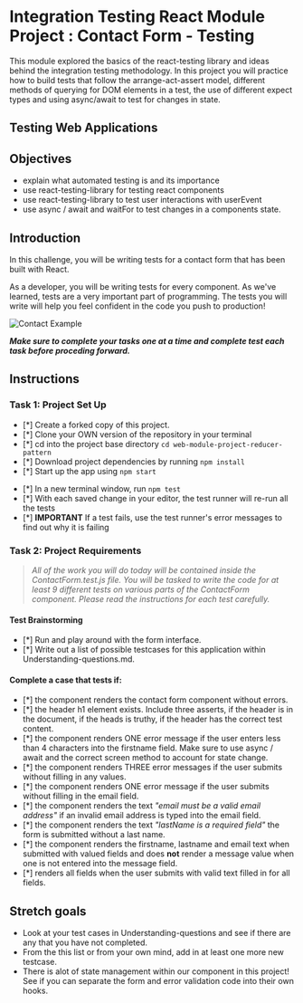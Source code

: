 # Integration Testing React Module Project : Contact Form - Testing

This module explored the basics of the react-testing library and ideas behind the integration testing methodology. In this project you will practice how to build tests that follow the arrange-act-assert model, different methods of querying for DOM elements in a test, the use of different expect types and using async/await to test for changes in state.

## Testing Web Applications

## Objectives

- explain what automated testing is and its importance
- use react-testing-library for testing react components
- use react-testing-library to test user interactions with userEvent
- use async / await and waitFor to test changes in a components state.

## Introduction

In this challenge, you will be writing tests for a contact form that has been built with React.

As a developer, you will be writing tests for every component. As we've learned, tests are a very important part of programming. The tests you will write will help you feel confident in the code you push to production!

![Contact Example](project-goals.gif)

***Make sure to complete your tasks one at a time and complete test each task before proceding forward.***

## Instructions
### Task 1: Project Set Up
* [*] Create a forked copy of this project.
* [*] Clone your OWN version of the repository in your terminal
* [*] cd into the project base directory `cd web-module-project-reducer-pattern`
* [*] Download project dependencies by running `npm install`
* [*] Start up the app using `npm start`
- [*] In a new terminal window, run `npm test`
- [*] With each saved change in your editor, the test runner will re-run all the tests
- [*] **IMPORTANT** If a test fails, use the test runner's error messages to find out why it is failing

### Task 2: Project Requirements
> *All of the work you will do today will be contained inside the ContactForm.test.js file. You will be tasked to write the code for at least 9 different tests on various parts of the ContactForm component. Please read the instructions for each test carefully.*

#### Test Brainstorming
* [*] Run and play around with the form interface.
* [*] Write out a list of possible testcases for this application within Understanding-questions.md.

#### Complete a case that tests if:
* [*] the component renders the contact form component without errors.
* [*] the header h1 element exists. Include three asserts, if the header is in the document, if the heads is truthy, if the header has the correct test content.
* [*] the component renders ONE error message if the user enters less than 4 characters into the firstname field. Make sure to use async / await and the correct screen method to account for state change.
* [*] the component renders THREE error messages if the user submits without filling in any values.
* [*] the component renders ONE error message if the user submits without filling in the email field.
* [*] the component renders the text *"email must be a valid email address"* if an invalid email address is typed into the email field.
* [*] the component renders the text *"lastName is a required field"* the form is submitted without a last name.
* [*] the component renders the firstname, lastname and email text when submitted with valued fields and does **not** render a message value when one is not entered into the message field.
* [*] renders all fields when the user submits with valid text filled in for all fields.


## Stretch goals

- Look at your test cases in Understanding-questions and see if there are any that you have not completed.
- From the this list or from your own mind, add in at least one more new testcase.
- There is alot of state management within our component in this project! See if you can separate the form and error validation code into their own hooks.
